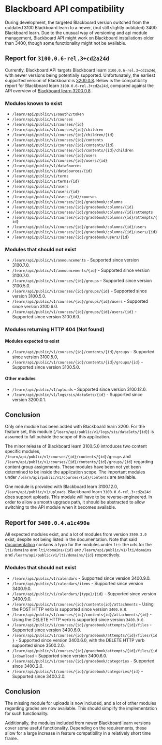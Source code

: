 # Blackboard API compatibility
During development, the targeted Blackboard version switched from the outdated 3100 Blackboard learn to a newer, (but still slightly outdated) 3400 Blackboard learn. Due to the unusual way of versioning and api module management, Blackboard API might work on Blackboard installations older than 3400, though some functionality might not be available.

## Report for `3100.0.6-rel.3+cd2a24d`

Currently, Blackboard API targets Blackboard learn `3100.0.6-rel.3+cd2a24d`, with newer versions being potentially supported.
Unfortunately, the earliest supported version of Blackboard is [3200.0.8](https://developer.blackboard.com/portal/displayApi).
Below is the compatibility report for Blackboard learn `3100.0.6-rel.3+cd2a24d`, compared against the API overview of [Blackboard learn 3200.0.8](https://developer.blackboard.com/portal/docs/apis/learn-swagger-3200.0.8.json).

### Modules known to exist
* `/learn/api/public/v1/oauth2/token`
* `/learn/api/public/v1/courses`
* `/learn/api/public/v1/courses/{id}`
* `/learn/api/public/v1/courses/{id}/children`
* `/learn/api/public/v1/courses/{id}/children/{id}`
* `/learn/api/public/v1/courses/{id}/contents`
* `/learn/api/public/v1/courses/{id}/contents/{id}`
* `/learn/api/public/v1/courses/{id}/contents/{id}/children`
* `/learn/api/public/v1/courses/{id}/users`
* `/learn/api/public/v1/courses/{id}/users/{id}`
* `/learn/api/public/v1/dataSources`
* `/learn/api/public/v1/dataSources/{id}`
* `/learn/api/public/v1/terms`
* `/learn/api/public/v1/terms/{id}`
* `/learn/api/public/v1/users`
* `/learn/api/public/v1/users/{id}`
* `/learn/api/public/v1/users/{id}/courses`
* `/learn/api/public/v1/courses/{id}/gradebook/columns`
* `/learn/api/public/v1/courses/{id}/gradebook/columns/{id}`
* `/learn/api/public/v1/courses/{id}/gradebook/columns/{id}/attempts`
* `/learn/api/public/v1/courses/{id}/gradebook/columns/{id}/attempts/{id}`
* `/learn/api/public/v1/courses/{id}/gradebook/columns/{id}/users`
* `/learn/api/public/v1/courses/{id}/gradebook/columns/{id}/users/{id}`
* `/learn/api/public/v1/courses/{id}/gradebook/users/{id}`

### Modules that should not exist 
* `/learn/api/public/v1/announcements` - Supported since version 3100.7.0.
* `/learn/api/public/v1/announcements/{id}` - Supported since version 3100.7.0.
* `/learn/api/public/v1/courses/{id}/groups` - Supported since version 3100.5.0.
* `/learn/api/public/v1/courses/{id}/groups/{id}` - Supported since version 3100.5.0.
* `/learn/api/public/v1/courses/{id}/groups/{id}/users` - Supported since version 3100.6.0.
* `/learn/api/public/v1/courses/{id}/groups/{id}/users/{id}` - Supported since version 3100.6.0.

### Modules returning HTTP 404 (Not found)
#### Modules expected to exist
* `/learn/api/public/v1/courses/{id}/contents/{id}/groups` - Supported since version 3100.5.0,
* `/learn/api/public/v1/courses/{id}/contents/{id}/groups/{id}` - Supported since version 3100.5.0.

#### Other modules
* `/learn/api/public/v1/uploads` - Supported since version 3100.12.0.
* `/learn/api/public/v1/logs/sis/dataSets/{id}` - Supported since version 3200.0.1.

## Conclusion

Only one module has been added with Blackboard learn 3200. For the feature set, this module (`/learn/api/public/v1/logs/sis/dataSets/{id}`) is assumed to fall outside the scope of this application.

The minor release of Blackboard learn 3100.5.0 introduces two content specific modules, 
`/learn/api/public/v1/courses/{id}/contents/{id}/groups` and
`/learn/api/public/v1/courses/{id}/contents/{id}/groups/{id}` regarding content group assignments.
These modules have been not yet been determined to be inside the application scope. The important modules under `/learn/api/public/v1/courses/{id}/contents` are available.

One module is provided with Blackboard learn 3100.12.0, `/learn/api/public/v1/uploads`. Blackboard learn `3100.0.6-rel.3+cd2a24d` does support uploads. This module will have to be reverse-engineered. In order to allow a smooth upgrade path, it should be abstracted to allow switching to the API module when it becomes available.

## Report for `3400.0.4.a1c490e`

All expected modules exist, and a lot of modules from version `3500.3.0` exist, despite not being listed in the documentation. Note that said [documentation](https://developer.blackboard.com/portal/displayApi/Learn?version=3400.0.0) contains a typo for the modules under `lti`: the urls for the `lti/domains` and `lti/domains/{id}` are `/learn/api/public/v1/lti/domains` and `/learn/api/public/v1/lti/domains/{id}` respectively.

### Modules that should not exist
* `/learn/api/public/v1/calendars` - Supported since version 3400.9.0.
* `/learn/api/public/v1/calendars/items` - Supported since version 3400.9.0.
* `/learn/api/public/v1/calendars/{type}/{id}` - Supported since version 3400.9.0.
* `/learn/api/public/v1/courses/{id}/contents{id}/attachments` - Using the POST HTTP verb is supported since version `3400.9.0`.
* `/learn/api/public/v1/courses/{id}/contents{id}/attachments/{id}` - Using the DELETE HTTP verb is supported since version `3400.9.0`.
* `/learn/api/public/v1/courses/{id}/gradebook/attempts/{id}/files` - Supported since version 3400.6.0.
* `/learn/api/public/v1/courses/{id}/gradebook/attempts/{id}/files/{id}` - Supported since version 3400.6.0, with the DELETE HTTP verb supported since 3500.2.0.
* `/learn/api/public/v1/courses/{id}/gradebook/attempts/{id}/files/{id}/download` - Supported since version 3400.6.0.
* `/learn/api/public/v1/courses/{id}/gradebook/categories` - Supported since 3400.2.0.
* `/learn/api/public/v1/courses/{id}/gradebook/categories/{id}` - Supported since 3400.2.0.

## Conclusion

The missing module for uploads is now included, and a lot of other modules regarding grades are now available. This should simplify the implementation for such functionality.

Additionally, the modules included from newer Blackboard learn versions cover some useful functionality. Depending on the requirements, these allow for a large increase in feature compatibility in a relatively short time frame.
